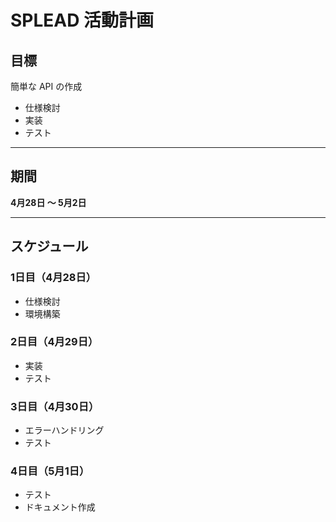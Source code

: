 # SPLEAD 活動計画

## 目標

簡単な API の作成

- 仕様検討  
- 実装  
- テスト  

---

## 期間

**4月28日 ～ 5月2日**

---

## スケジュール

### 1日目（4月28日）

- 仕様検討  
- 環境構築  

### 2日目（4月29日）

- 実装  
- テスト  

### 3日目（4月30日）

- エラーハンドリング  
- テスト  

### 4日目（5月1日）

- テスト  
- ドキュメント作成  
